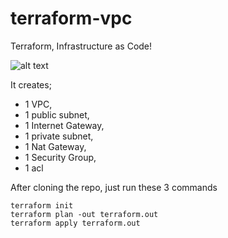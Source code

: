 # terraform-vpc

Terraform, Infrastructure as Code!

![alt text]([https://github.com/supertren/terraform_vpc_2/blob/master/vpc.jpg])

It creates;
* 1 VPC,
* 1 public subnet,
* 1 Internet Gateway,
* 1 private subnet,
* 1 Nat Gateway,
* 1 Security Group,
* 1 acl

After cloning the repo, just run these 3 commands

```
terraform init
terraform plan -out terraform.out
terraform apply terraform.out
```
